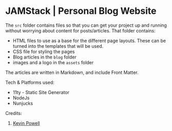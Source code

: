 # JAMStack | Personal Blog Website 

The `src` folder contains files so that you can get your project up and running without worrying about content for posts/articles. That folder contains:

- HTML files to use as a base for the different page layouts. These can be turned into the templates that will be used.
- CSS file for styling the pages
- Blog articles in the `blog` folder
- images and a logo in the `assets` folder

The articles are written in Markdown, and include Front Matter. 

Tech & Platforms used:
 - 11ty - Static Site Generator
 - NodeJs
 - Nunjucks

Credits: 
    
1. [Kevin Powell](https://github.com/kevin-powell/)